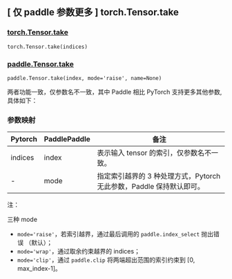 ## [ 仅 paddle 参数更多 ] torch.Tensor.take

### [torch.Tensor.take](https://pytorch.org/docs/1.13/generated/torch.Tensor.take.html#torch.Tensor.take)

```
torch.Tensor.take(indices)
```

### [paddle.Tensor.take](https://www.paddlepaddle.org.cn/documentation/docs/zh/api/paddle/Tensor_cn.html#take-index-mode-raise-name-none)

```
paddle.Tensor.take(index, mode='raise', name=None)
```

两者功能一致，仅参数名不一致，其中 Paddle 相比 PyTorch 支持更多其他参数,具体如下：

### 参数映射

| Pytorch | PaddlePaddle | 备注                                                         |
| ------- | ------------ | ------------------------------------------------------------ |
| indices | index        | 表示输入 tensor 的索引，仅参数名不一致。                     |
| -       | mode         | 指定索引越界的 3 种处理方式，Pytorch 无此参数，Paddle 保持默认即可。 |

注：

三种 mode

- `mode='raise'`，若索引越界，通过最后调用的 `paddle.index_select` 抛出错误 （默认）；
- `mode='wrap'`，通过取余约束越界的 indices；
- `mode='clip'`，通过 `paddle.clip` 将两端超出范围的索引约束到 [0, max_index-1]。